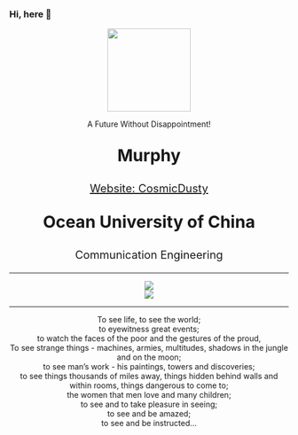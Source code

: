 ### Hi, here 👋

<div align=center>
    <img src="https://murhyimgur.oss-cn-beijing.aliyuncs.com/website/aboutavatar.png" width="150px"/>
    </br>
	<p>A Future Without Disappointment!</p>
    <p style="font-size:30px"><b>Murphy</b></p>
    <p style="font-size:20px"><a href="https://cosmicdusty.cc/">Website: CosmicDusty</a></p>
	<p></p>
</div>
<div align=center>
    <p style="font-size:30px"><b>Ocean University of China</b></p>
    <p style="font-size:20px">Communication Engineering</p>
</div>

---

<div align = center>
<img src = "https://github-readme-stats.vercel.app/api?username=murphyhoucn&theme=dark"></br>
<img src = "https://github-readme-stats.vercel.app/api/top-langs?username=murphyhoucn&show_icons=true&count_private=true&theme=gotham">
</div>


---

<div align=center>
    To see life, to see the world;</br>
    to eyewitness great events;</br>
    to watch the faces of the poor and the gestures of the proud,</br>
    To see strange things - machines, armies, multitudes, shadows in the jungle and on the moon;</br>
    to see man’s work - his paintings, towers and discoveries;</br>
    to see things thousands of miles away, things hidden behind walls and within rooms, things dangerous to come to;</br>
    the women that men love and many children;</br>
    to see and to take pleasure in seeing;</br>
    to see and be amazed;</br>
    to see and be instructed…</br>
    <p>
</div>
